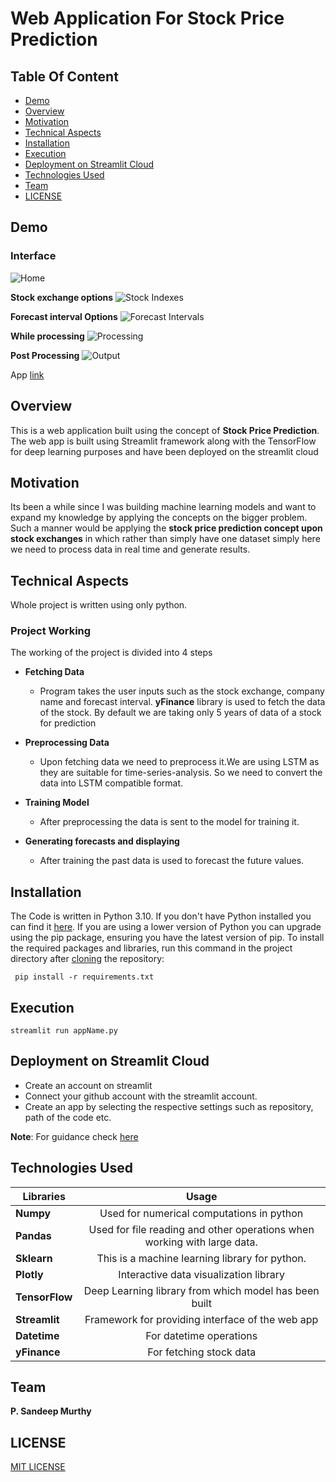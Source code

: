 # Web Application For Stock Price Prediction

## Table Of Content

+ [Demo](#demo)
+ [Overview](#overview)
+ [Motivation](#motivation)
+ [Technical Aspects](#technincal)
+ [Installation](#installation)
+ [Execution](#running)
+ [Deployment on Streamlit Cloud](#deploy)
+ [Technologies Used](#tech)
+ [Team](#team)
+ [LICENSE](LICENSE)


<a id="demo"></a><h2>Demo</h2>

### Interface
![Home](https://github.com/Sandy0002/Final-Year-Project/assets/110614803/12a437e5-15a9-436e-af87-e167c317369c)

**Stock exchange options**
![Stock Indexes](https://github.com/Sandy0002/Final-Year-Project/assets/110614803/9956cccc-afc4-4f2a-b504-da7a962dd26b)


**Forecast interval Options**
![Forecast Intervals](https://github.com/Sandy0002/Final-Year-Project/assets/110614803/8192c0ba-dd43-4d21-8ac0-a236163ca98e)

**While processing**
![Processing](https://github.com/Sandy0002/Final-Year-Project/assets/110614803/272edc78-5d17-4ac3-b377-b478c115d075)

**Post Processing**
![Output](https://github.com/Sandy0002/Final-Year-Project/assets/110614803/85e8f4a8-2655-4d52-b44d-7855ba79fb6a)



App [link](https://sandy0002-final-year-project-code-wxm7fn.streamlit.app/)


<a id="overview"></a><h2>Overview</h2>
This is a web application built using the concept of **Stock Price Prediction**. The web app is built using Streamlit framework along with the TensorFlow for deep learning purposes and have been deployed on the streamlit cloud

<a id="motivation"></a><h2>Motivation</h2>
Its been a while since I was building machine learning models and want to expand my knowledge by applying the concepts on the bigger problem. Such a manner would be applying the **stock price prediction concept upon stock exchanges** in which rather than simply have one dataset simply here we need to process data in real time and generate results.

<a id="technincal"></a><h2>Technical Aspects</h2>

Whole project is written using only python.

### Project Working
The working of the project is divided into 4 steps

+ **Fetching Data**
  + Program takes the user inputs such as the stock exchange, company name and forecast interval. **yFinance** library is used to fetch the data of the stock. By default we are taking only 5 years of data of  a stock for prediction
  
+ **Preprocessing Data**
  + Upon fetching data we need to preprocess it.We are using LSTM as they are suitable for time-series-analysis. So we need to convert the data into LSTM compatible format.

+ **Training Model**
  + After preprocessing the data is sent to the model for training it.

+ **Generating forecasts and displaying**
  + After training the past data is used to forecast the future values.
  

<a id="installation"></a><h2>Installation</h2>
The Code is written in Python 3.10. If you don't have Python installed you can find it [here](https://www.python.org/downloads/). If you are using a lower version of Python you can upgrade using the pip package, ensuring you have the latest version of pip. To install the required packages and libraries, run this command in the project directory after [cloning](https://www.howtogeek.com/451360/how-to-clone-a-github-repository/) the repository:

``` pip install -r requirements.txt```


<a id="running"></a><h2>Execution</h2>

```streamlit run appName.py```

<a id="deploy"></a><h2>Deployment on Streamlit Cloud</h2>

+ Create an account on streamlit
+ Connect your github account with the streamlit account.
+ Create an app by selecting the respective settings such as repository, path of the code etc.

**Note**: For guidance check [here](#https://www.youtube.com/watch?time_continue=1&v=kXvmqg8hc70&embeds_referring_euri=https%3A%2F%2Fwww.bing.com%2F&embeds_referring_origin=https%3A%2F%2Fwww.bing.com&source_ve_path=Mjg2NjY&feature=emb_logo)


<a id="tech"></a><h2>Technologies Used</h2>

| Libraries        | Usage       
| ------------- |:-------------:|
**Numpy**  | Used for numerical computations in python
 **Pandas** | Used for file reading and other operations when working with large data.
 **Sklearn** | This is a machine learning library for python.
 **Plotly** | Interactive data visualization library
 **TensorFlow** | Deep Learning library from which model has been built
 **Streamlit** | Framework for providing interface of the web app
 **Datetime** | For datetime operations
 **yFinance** | For fetching stock data

<a id="team"></a><h2>Team</h2>
**P. Sandeep Murthy**


<a id="license"></a><h2>LICENSE</h2>
[MIT LICENSE](LICENSE)

